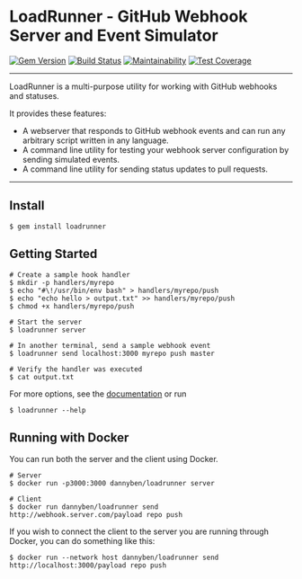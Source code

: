 LoadRunner - GitHub Webhook Server and Event Simulator
======================================================

[![Gem Version](https://badge.fury.io/rb/loadrunner.svg)](https://badge.fury.io/rb/loadrunner)
[![Build Status](https://travis-ci.org/DannyBen/loadrunner.svg?branch=master)](https://travis-ci.org/DannyBen/loadrunner)
[![Maintainability](https://api.codeclimate.com/v1/badges/f1aae46eaf6365ea2ec7/maintainability)](https://codeclimate.com/github/DannyBen/loadrunner/maintainability)
[![Test Coverage](https://api.codeclimate.com/v1/badges/f1aae46eaf6365ea2ec7/test_coverage)](https://codeclimate.com/github/DannyBen/loadrunner/test_coverage)

---

LoadRunner is a multi-purpose utility for working with GitHub webhooks and 
statuses.

It provides these features:

- A webserver that responds to GitHub webhook events and can run any 
  arbitrary script written in any language.
- A command line utility for testing your webhook server configuration by
  sending simulated events.
- A command line utility for sending status updates to pull requests.

---

Install
--------------------------------------------------

```
$ gem install loadrunner
```

Getting Started
--------------------------------------------------

    # Create a sample hook handler
    $ mkdir -p handlers/myrepo
    $ echo "#\!/usr/bin/env bash" > handlers/myrepo/push
    $ echo "echo hello > output.txt" >> handlers/myrepo/push
    $ chmod +x handlers/myrepo/push

    # Start the server
    $ loadrunner server

    # In another terminal, send a sample webhook event
    $ loadrunner send localhost:3000 myrepo push master

    # Verify the handler was executed
    $ cat output.txt


For more options, see the [documentation][1] or run

    $ loadrunner --help


Running with Docker
--------------------------------------------------

You can run both the server and the client using Docker.

    # Server
    $ docker run -p3000:3000 dannyben/loadrunner server

    # Client
    $ docker run dannyben/loadrunner send http://webhook.server.com/payload repo push

If you wish to connect the client to the server you are running through Docker, 
you can do something like this:

    $ docker run --network host dannyben/loadrunner send http://localhost:3000/payload repo push


[1]: http://www.rubydoc.info/gems/loadrunner
